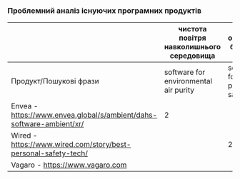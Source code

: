 ### Проблемний аналіз існуючих програмних продуктів 

|                                                                	| чистота повітря навколишнього середовища| особиста безпека            | зацікавленість танцями          | Тип ліцензії | Примітка    |
| -----------                                                    	| -----------                             | -----------                 | -----------                     | -----------  | ----------- |
| Продукт/Пошукові фрази                                         	| software for environmental air purity   | software for personal safty | software for interest in dancing|              |             |
| Envea - https://www.envea.global/s/ambient/dahs-software-ambient/xr/  | 2                                       |                   		|                                 | Shareware    |             |
| Wired - https://www.wired.com/story/best-personal-safety-tech/        |                                         | 2                		|                                 | ShareWare    |             |
| Vagaro - https://www.vagaro.com 					|                                     	  |              		| 2                               | Shareware    |             |